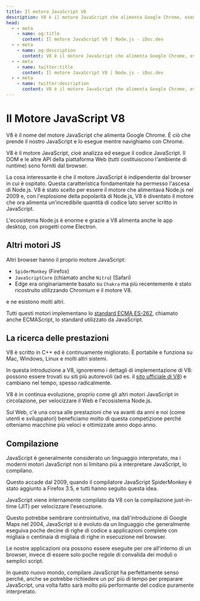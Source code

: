 ```yaml
---
title: Il motore JavaScript V8
description: V8 è il motore JavaScript che alimenta Google Chrome, eseguendo il codice JavaScript e fornendo un ambiente di esecuzione. È indipendente dal browser e ha permesso l'emergere di Node.js, alimentando il codice lato server e le applicazioni desktop.
head:
  - - meta
    - name: og:title
      content: Il motore JavaScript V8 | Node.js - iDoc.dev
  - - meta
    - name: og:description
      content: V8 è il motore JavaScript che alimenta Google Chrome, eseguendo il codice JavaScript e fornendo un ambiente di esecuzione. È indipendente dal browser e ha permesso l'emergere di Node.js, alimentando il codice lato server e le applicazioni desktop.
  - - meta
    - name: twitter:title
      content: Il motore JavaScript V8 | Node.js - iDoc.dev
  - - meta
    - name: twitter:description
      content: V8 è il motore JavaScript che alimenta Google Chrome, eseguendo il codice JavaScript e fornendo un ambiente di esecuzione. È indipendente dal browser e ha permesso l'emergere di Node.js, alimentando il codice lato server e le applicazioni desktop.
---
```



# Il Motore JavaScript V8

V8 è il nome del motore JavaScript che alimenta Google Chrome. È ciò che prende il nostro JavaScript e lo esegue mentre navighiamo con Chrome.

V8 è il motore JavaScript, cioè analizza ed esegue il codice JavaScript. Il DOM e le altre API della piattaforma Web (tutti costituiscono l'ambiente di runtime) sono forniti dal browser.

La cosa interessante è che il motore JavaScript è indipendente dal browser in cui è ospitato. Questa caratteristica fondamentale ha permesso l'ascesa di Node.js. V8 è stato scelto per essere il motore che alimentava Node.js nel 2009 e, con l'esplosione della popolarità di Node.js, V8 è diventato il motore che ora alimenta un'incredibile quantità di codice lato server scritto in JavaScript.

L'ecosistema Node.js è enorme e grazie a V8 alimenta anche le app desktop, con progetti come Electron.

## Altri motori JS

Altri browser hanno il proprio motore JavaScript:

+ `SpiderMonkey` (Firefox)
+ `JavaScriptCore` (chiamato anche `Nitro`) (Safari)
+ Edge era originariamente basato su `Chakra` ma più recentemente è stato ricostruito utilizzando Chromium e il motore V8.

e ne esistono molti altri.

Tutti questi motori implementano lo [standard ECMA ES-262](https://www.ecma-international.org/publications-and-standards/standards/ecma-262/), chiamato anche ECMAScript, lo standard utilizzato da JavaScript.

## La ricerca delle prestazioni

V8 è scritto in C++ ed è continuamente migliorato. È portabile e funziona su Mac, Windows, Linux e molti altri sistemi.

In questa introduzione a V8, ignoreremo i dettagli di implementazione di V8: possono essere trovati su siti più autorevoli (ad es. il [sito ufficiale di V8](https://v8.dev/)) e cambiano nel tempo, spesso radicalmente.

V8 è in continua evoluzione, proprio come gli altri motori JavaScript in circolazione, per velocizzare il Web e l'ecosistema Node.js.

Sul Web, c'è una corsa alle prestazioni che va avanti da anni e noi (come utenti e sviluppatori) beneficiamo molto di questa competizione perché otteniamo macchine più veloci e ottimizzate anno dopo anno.


## Compilazione

JavaScript è generalmente considerato un linguaggio interpretato, ma i moderni motori JavaScript non si limitano più a interpretare JavaScript, lo compilano.

Questo accade dal 2009, quando il compilatore JavaScript SpiderMonkey è stato aggiunto a Firefox 3.5, e tutti hanno seguito questa idea.

JavaScript viene internamente compilato da V8 con la compilazione just-in-time (JIT) per velocizzare l'esecuzione.

Questo potrebbe sembrare controintuitivo, ma dall'introduzione di Google Maps nel 2004, JavaScript si è evoluto da un linguaggio che generalmente eseguiva poche decine di righe di codice a applicazioni complete con migliaia o centinaia di migliaia di righe in esecuzione nel browser.

Le nostre applicazioni ora possono essere eseguite per ore all'interno di un browser, invece di essere solo poche regole di convalida dei moduli o semplici script.

In questo nuovo mondo, compilare JavaScript ha perfettamente senso perché, anche se potrebbe richiedere un po' più di tempo per preparare JavaScript, una volta fatto sarà molto più performante del codice puramente interpretato.

